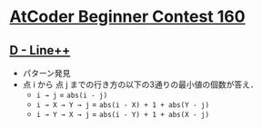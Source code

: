 # [AtCoder Beginner Contest 160](https://atcoder.jp/contests/abc160)

## [D - Line++](https://atcoder.jp/contests/abc160/tasks/abc160_d)
- パターン発見
- 点 i から 点 j までの行き方の以下の3通りの最小値の個数が答え．
	- `i → j` = `abs(i - j)`
	- `i → X → Y → j` = `abs(i - X) + 1 + abs(Y - j)`
	- `i → Y → X → j` = `abs(i - Y) + 1 + abs(X - j)`
